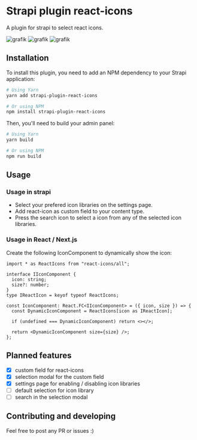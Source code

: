 # Strapi plugin react-icons

A plugin for strapi to select react icons.

![grafik](https://user-images.githubusercontent.com/34894514/234541590-5146511b-82ad-471f-aaf9-8475c91fc894.png)
![grafik](https://user-images.githubusercontent.com/34894514/234541920-c5b65ba0-51cd-4da5-9a9f-00937309a869.png)
![grafik](https://user-images.githubusercontent.com/34894514/234541742-0b257d6c-d38e-43ca-af83-bd6af1dcff9e.png)

## Installation

To install this plugin, you need to add an NPM dependency to your Strapi application:

```sh
# Using Yarn
yarn add strapi-plugin-react-icons

# Or using NPM
npm install strapi-plugin-react-icons
```

Then, you'll need to build your admin panel:

```sh
# Using Yarn
yarn build

# Or using NPM
npm run build
```

## Usage

### Usage in strapi

- Select your prefered icon libraries on the settings page.
- Add react-icon as custom field to your content type.
- Press the search icon to select a icon from any of the selected icon libraries.

### Usage in React / Next.js

Create the following IconComponent to dynamically show the icon:

```
import * as ReactIcons from "react-icons/all";

interface IIconComponent {
  icon: string;
  size?: number;
}
type IReactIcon = keyof typeof ReactIcons;

const IconComponent: React.FC<IIconComponent> = ({ icon, size }) => {
  const DynamicIconComponent = ReactIcons[icon as IReactIcon];

  if (undefined === DynamicIconComponent) return <></>;

  return <DynamicIconComponent size={size} />;
};
```

## Planned features

- [x] custom field for react-icons
- [x] selection modal for the custom field
- [x] settings page for enabling / disabling icon libraries
- [ ] default selection for icon library
- [ ] search in the selection modal

## Contributing and developing

Feel free to post any PR or issues :)
